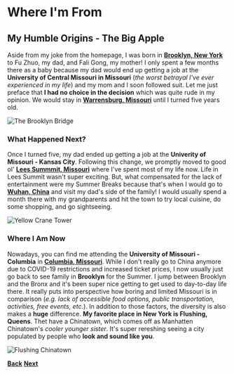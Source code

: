 # Where I'm From
## My Humble Origins - The Big Apple
Aside from my joke from the homepage, I was born in **[Brooklyn, New York](https://en.wikipedia.org/wiki/Brooklyn)** to Fu Zhuo, my dad, and Fali Gong, my mother! I only spent a few months there as a baby because my dad would end up getting a job at the **University of Central Missouri in Missouri** (*the worst betrayal I've ever experienced in my life*) and my mom and I soon followed suit. Let me just preface that **I had no choice in the decision** which was quite rude in my opinion. We would stay in **[Warrensburg, Missouri](https://en.wikipedia.org/wiki/Warrensburg,_Missouri)** until I turned five years old.

![The Brooklyn Bridge](https://upload.wikimedia.org/wikipedia/commons/thumb/b/be/Brooklyn_NY_Photo_Collage.jpg/800px-Brooklyn_NY_Photo_Collage.jpg)

### What Happened Next?
Once I turned five, my dad ended up getting a job at the **Univerity of Missouri - Kansas City**. Following this change, we promptly moved to good ol' **[Lees Summmit, Missouri](https://en.wikipedia.org/wiki/Lee%27s_Summit,_Missouri)** where I've spent most of my life now. Life in Lees Summit wasn't super exciting. But, what compensated for the lack of entertainment were my Summer Breaks because that's when I would go to **[Wuhan, China](https://en.wikipedia.org/wiki/Wuhan)** and visit my dad's side of the family! I would usually spend a month there with my grandparents and hit the town to try local cuisine, do some shopping, and go sightseeing. 

![Yellow Crane Tower](https://upload.wikimedia.org/wikipedia/commons/thumb/8/89/CN_-_Hubei_-_Wuhan_-_Kranichpagode.JPG/800px-CN_-_Hubei_-_Wuhan_-_Kranichpagode.JPG)

### Where I Am Now
Nowadays, you can find me attending the **University of Missouri - Columbia** in **[Columbia, Missouri](https://en.wikipedia.org/wiki/Columbia,_Missouri)**. While I don't really go to China anymore due to COVID-19 restrictions and increased ticket prices, I now usually just go back to see family in **Brooklyn** for the Summer. I jump between Brooklyn and the Bronx and it's been super nice getting to get used to day-to-day life there. It really puts into perspective how boring and limited Missouri is in comparison (_e.g. lack of accessible food options, public transportation, activities, free events, etc._). In addition to those factors, the diversity is also makes a **huge** difference. **My favorite place in New York is Flushing, Queens**. Thet have a Chinatown, which comes off as Manhatten Chinatown's _cooler younger sister_. It's super rereshing seeing a city populated by people who **look and sound like you**.

![Flushing Chinatown](https://upload.wikimedia.org/wikipedia/commons/9/93/41stAveFlushing.jpg)

**[Back](README.md)** **[Next](WhoIAm.md)**
